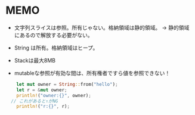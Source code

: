 # MEMO

- 文字列スライスは参照。所有じゃない。格納領域は静的領域。
  → 静的領域にあるので解放する必要がない。
- String は所有。格納領域はヒープ。

- Stackは最大8MB

- mutableな参照が有効な間は、所有権者ですら値を参照できない！

```rs
	let mut owner = String::from("hello");
	let r = &mut owner;
	println!("owner:{}", owner);
  // これがあると↑がNG
	println!("r:{}", r);
```
